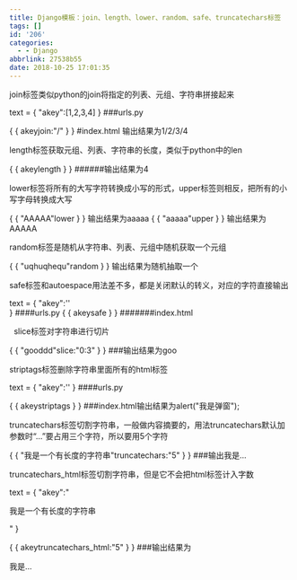 ```yaml
---
title: Django模板：join、length、lower、random、safe、truncatechars标签
tags: []
id: '206'
categories:
  - - Django
abbrlink: 27538b55
date: 2018-10-25 17:01:35
---
```


join标签类似python的join将指定的列表、元组、字符串拼接起来

text = {
    "akey":\[1,2,3,4\]
}         ###urls.py

{ { akeyjoin:"/" } } #index.html 输出结果为1/2/3/4

length标签获取元组、列表、字符串的长度，类似于python中的len

{ { akeylength } }       ######输出结果为4

lower标签将所有的大写字符转换成小写的形式，upper标签则相反，把所有的小写字母转换成大写

{ { "AAAAA"lower } }     输出结果为aaaaa
{ { "aaaaa"upper } }     输出结果为AAAAA

random标签是随机从字符串、列表、元组中随机获取一个元组

{ { "uqhuqhequ"random } }       输出结果为随机抽取一个

safe标签和autoespace用法差不多，都是关闭默认的转义，对应的字符直接输出

text = {
    "akey":'<script>alert("我是弹窗");</script>'  
}                    ####urls.py
{ { akeysafe } }      #######index.html

  slice标签对字符串进行切片

{ { "gooddd"slice:"0:3" } }    ###输出结果为goo

striptags标签删除字符串里面所有的html标签

text = {
    "akey":'<script>alert("我是弹窗");</script>'
}       ####urls.py

{ { akeystriptags } }     ###index.html输出结果为alert("我是弹窗");

truncatechars标签切割字符串，一般做内容摘要的，用法truncatechars默认加参数时“...”要占用三个字符，所以要用5个字符

{ { "我是一个有长度的字符串"truncatechars:"5" } }    ###输出我是...

truncatechars\_html标签切割字符串，但是它不会把html标签计入字数

text = {
    "akey":"<p>我是一个有长度的字符串</p>"
}

{ { akeytruncatechars\_html:"5" } }     ###输出结果为<p>我是...</p>